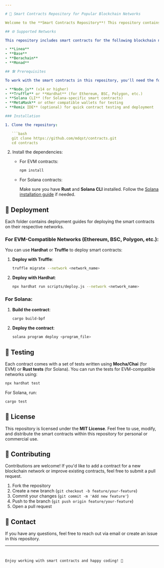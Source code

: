 ```yaml
---

# 📝 Smart Contracts Repository for Popular Blockchain Networks

Welcome to the **Smart Contracts Repository**! This repository contains a collection of smart contracts developed for some of the most widely-used blockchain networks. Each contract is tailored to the specifications of its respective network, providing developers with a wide range of examples to work with. Whether you're working on Ethereum, Binance Smart Chain, Solana, or other platforms, you'll find useful contract examples here.

## 🌐 Supported Networks

This repository includes smart contracts for the following blockchain networks:

- **Linea**
- **Base**
- **Berachain**
- **Monad**

## 🛠️ Prerequisites

To work with the smart contracts in this repository, you'll need the following development tools:

- **Node.js** (v14 or higher)
- **Truffle** or **Hardhat** (for Ethereum, BSC, Polygon, etc.)
- **Solana CLI** (for Solana-specific smart contracts)
- **MetaMask** or other compatible wallets for testing
- **Remix IDE** (optional) for quick contract testing and deployment

### Installation

1. Clone the repository:

   ```bash
   git clone https://github.com/mdqst/contracts.git
   cd contracts
   ```

2. Install the dependencies:

   - For EVM contracts:

     ```bash
     npm install
     ```

   - For Solana contracts:

     Make sure you have **Rust** and **Solana CLI** installed. Follow the [Solana installation guide](https://docs.solana.com/cli/install-solana-cli-tools) if needed.

## 🚀 Deployment

Each folder contains deployment guides for deploying the smart contracts on their respective networks.

### For EVM-Compatible Networks (Ethereum, BSC, Polygon, etc.):

You can use **Hardhat** or **Truffle** to deploy smart contracts:

1. **Deploy with Truffle**:

   ```bash
   truffle migrate --network <network_name>
   ```

2. **Deploy with Hardhat**:

   ```bash
   npx hardhat run scripts/deploy.js --network <network_name>
   ```

### For Solana:

1. **Build the contract**:

   ```bash
   cargo build-bpf
   ```

2. **Deploy the contract**:

   ```bash
   solana program deploy <program_file>
   ```

## 🔗 Testing

Each contract comes with a set of tests written using **Mocha/Chai** (for EVM) or **Rust tests** (for Solana). You can run the tests for EVM-compatible networks using:

```bash
npx hardhat test
```

For Solana, run:

```bash
cargo test
```

## 📝 License

This repository is licensed under the **MIT License**. Feel free to use, modify, and distribute the smart contracts within this repository for personal or commercial use.

## 🤝 Contributing

Contributions are welcome! If you'd like to add a contract for a new blockchain network or improve existing contracts, feel free to submit a pull request.

1. Fork the repository
2. Create a new branch (`git checkout -b feature/your-feature`)
3. Commit your changes (`git commit -m 'Add new feature'`)
4. Push to the branch (`git push origin feature/your-feature`)
5. Open a pull request

## 📧 Contact

If you have any questions, feel free to reach out via email or create an issue in this repository.

---
```


Enjoy working with smart contracts and happy coding! 🎉

